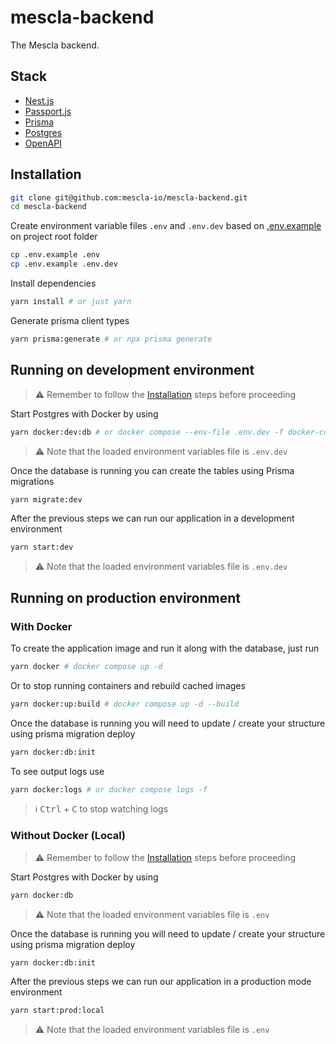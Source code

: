 # mescla-backend

The Mescla backend.

## Stack

- [Nest.js](https://nestjs.com/)
- [Passport.js](http://www.passportjs.org/)
- [Prisma](https://www.prisma.io/)
- [Postgres](https://www.postgresql.org/)
- [OpenAPI](https://www.openapis.org/)

## Installation

```bash
git clone git@github.com:mescla-io/mescla-backend.git
cd mescla-backend
```

Create environment variable files `.env` and `.env.dev` based on [.env.example](./.env.example) on project root folder

```bash
cp .env.example .env
cp .env.example .env.dev
```

Install dependencies

```bash
yarn install # or just yarn
```

Generate prisma client types

```bash
yarn prisma:generate # or npx prisma generate
```

## Running on development environment

> ⚠ Remember to follow the [Installation](#Installation) steps before proceeding

Start Postgres with Docker by using

```bash
yarn docker:dev:db # or docker compose --env-file .env.dev -f docker-compose.db.yml up -d
```

> ⚠ Note that the loaded environment variables file is `.env.dev`

Once the database is running you can create the tables using Prisma migrations

```bash
yarn migrate:dev
```

After the previous steps we can run our application in a development environment

```bash
yarn start:dev
```

> ⚠ Note that the loaded environment variables file is `.env.dev`

## Running on production environment

### With Docker

To create the application image and run it along with the database, just run

```bash
yarn docker # docker compose up -d
```

Or to stop running containers and rebuild cached images

```bash
yarn docker:up:build # docker compose up -d --build
```

Once the database is running you will need to update / create your structure using prisma migration deploy

```bash
yarn docker:db:init
```

To see output logs use

```bash
yarn docker:logs # or docker compose logs -f
```

> ℹ <kbd>Ctrl</kbd> + <kbd>C</kbd> to stop watching logs

### Without Docker (Local)

> ⚠ Remember to follow the [Installation](#Installation) steps before proceeding

Start Postgres with Docker by using

```bash
yarn docker:db
```

> ⚠ Note that the loaded environment variables file is `.env`

Once the database is running you will need to update / create your structure using prisma migration deploy

```bash
yarn docker:db:init
```

After the previous steps we can run our application in a production mode environment

```bash
yarn start:prod:local
```

> ⚠ Note that the loaded environment variables file is `.env`
